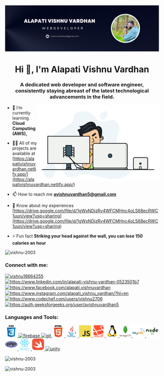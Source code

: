 ![logo](https://github.com/VISHNU-2003/-VISHNU-2003/blob/main/githhub_bg.png)
<h1 align="center">Hi 👋, I'm Alapati Vishnu Vardhan</h1>
<h3 align="center">A dedicated web developer and software engineer, consistently staying abreast of the latest technological advancements in the field.</h3>

<img align="right" alt="coding" width="400" src="https://raw.githubusercontent.com/rajpratyush/rajpratyush/master/me_1.gif">

- 🌱 I’m currently learning **Cloud Computing(AWS),**


- 👨‍💻 All of my projects are available at [https://alapativishnuvardhan.netlify.app/](https://alapativishnuvardhan.netlify.app/)

- 📫 How to reach me **avishnuvardhan5@gmail.com**

- 📄 Know about my experiences [https://drive.google.com/file/d/1gWxNDjzRv4WFCMHnc4oLS68ecRWC1uun/view?usp=sharing](https://drive.google.com/file/d/1gWxNDjzRv4WFCMHnc4oLS68ecRWC1uun/view?usp=sharing)

- ⚡ Fun fact **Striking your head against the wall, you can lose 150 calories an hour**
<p align="left"> <img src="https://komarev.com/ghpvc/?username=vishnu-2003&label=Profile%20views&color=0e75b6&style=flat" alt="vishnu-2003" /> </p>

<h3 align="left">Connect with me:</h3>
<p align="left">
<a href="https://twitter.com/vishnu18664255" target="blank"><img align="center" src="https://raw.githubusercontent.com/rahuldkjain/github-profile-readme-generator/master/src/images/icons/Social/twitter.svg" alt="vishnu18664255" height="30" width="40" /></a>
<a href="https://linkedin.com/in/https://www.linkedin.com/in/alapati-vishnu-vardhan-0523501b7" target="blank"><img align="center" src="https://raw.githubusercontent.com/rahuldkjain/github-profile-readme-generator/master/src/images/icons/Social/linked-in-alt.svg" alt="https://www.linkedin.com/in/alapati-vishnu-vardhan-0523501b7" height="30" width="40" /></a>
<a href="https://fb.com/https://www.facebook.com/alapati.vishnuvardhan" target="blank"><img align="center" src="https://raw.githubusercontent.com/rahuldkjain/github-profile-readme-generator/master/src/images/icons/Social/facebook.svg" alt="https://www.facebook.com/alapati.vishnuvardhan" height="30" width="40" /></a>
<a href="https://instagram.com/https://www.instagram.com/alapati_vishnu_vardhan/?hl=en" target="blank"><img align="center" src="https://raw.githubusercontent.com/rahuldkjain/github-profile-readme-generator/master/src/images/icons/Social/instagram.svg" alt="https://www.instagram.com/alapati_vishnu_vardhan/?hl=en" height="30" width="40" /></a>
<a href="https://www.codechef.com/users/https://www.codechef.com/users/vishnu2706" target="blank"><img align="center" src="https://cdn.jsdelivr.net/npm/simple-icons@3.1.0/icons/codechef.svg" alt="https://www.codechef.com/users/vishnu2706" height="30" width="40" /></a>
<a href="https://auth.geeksforgeeks.org/user/https://auth.geeksforgeeks.org/user/avishnuvardhan5" target="blank"><img align="center" src="https://raw.githubusercontent.com/rahuldkjain/github-profile-readme-generator/master/src/images/icons/Social/geeks-for-geeks.svg" alt="https://auth.geeksforgeeks.org/user/avishnuvardhan5" height="30" width="40" /></a>
</p>

<h3 align="left">Languages and Tools:</h3>
<p align="left"> <a href="https://www.w3schools.com/css/" target="_blank" rel="noreferrer"> <img src="https://raw.githubusercontent.com/devicons/devicon/master/icons/css3/css3-original-wordmark.svg" alt="css3" width="40" height="40"/> </a>  <a href="https://firebase.google.com/" target="_blank" rel="noreferrer"> <img src="https://www.vectorlogo.zone/logos/firebase/firebase-icon.svg" alt="firebase" width="40" height="40"/> </a> <a href="https://git-scm.com/" target="_blank" rel="noreferrer"> <img src="https://www.vectorlogo.zone/logos/git-scm/git-scm-icon.svg" alt="git" width="40" height="40"/> </a> <a href="https://www.w3.org/html/" target="_blank" rel="noreferrer"> <img src="https://raw.githubusercontent.com/devicons/devicon/master/icons/html5/html5-original-wordmark.svg" alt="html5" width="40" height="40"/> </a> <a href="https://www.java.com" target="_blank" rel="noreferrer"> <img src="https://raw.githubusercontent.com/devicons/devicon/master/icons/java/java-original.svg" alt="java" width="40" height="40"/> </a> <a href="https://developer.mozilla.org/en-US/docs/Web/JavaScript" target="_blank" rel="noreferrer"> <img src="https://raw.githubusercontent.com/devicons/devicon/master/icons/javascript/javascript-original.svg" alt="javascript" width="40" height="40"/> </a> <a href="https://laravel.com/" target="_blank" rel="noreferrer"> <img src="https://raw.githubusercontent.com/devicons/devicon/master/icons/laravel/laravel-plain-wordmark.svg" alt="laravel" width="40" height="40"/> </a> <a href="https://www.linux.org/" target="_blank" rel="noreferrer"> <img src="https://raw.githubusercontent.com/devicons/devicon/master/icons/linux/linux-original.svg" alt="linux" width="40" height="40"/> </a> <a href="https://www.mongodb.com/" target="_blank" rel="noreferrer"> <img src="https://raw.githubusercontent.com/devicons/devicon/master/icons/mongodb/mongodb-original-wordmark.svg" alt="mongodb" width="40" height="40"/> </a> <a href="https://www.mysql.com/" target="_blank" rel="noreferrer"> <img src="https://raw.githubusercontent.com/devicons/devicon/master/icons/mysql/mysql-original-wordmark.svg" alt="mysql" width="40" height="40"/> </a> <a href="https://nodejs.org" target="_blank" rel="noreferrer"> <img src="https://raw.githubusercontent.com/devicons/devicon/master/icons/nodejs/nodejs-original-wordmark.svg" alt="nodejs" width="40" height="40"/> </a> <a href="https://www.php.net" target="_blank" rel="noreferrer"> <img src="https://raw.githubusercontent.com/devicons/devicon/master/icons/php/php-original.svg" alt="php" width="40" height="40"/> </a>  <a href="https://reactjs.org/" target="_blank" rel="noreferrer"> <img src="https://raw.githubusercontent.com/devicons/devicon/master/icons/react/react-original-wordmark.svg" alt="react" width="40" height="40"/> </a> <a href="https://developer.apple.com/swift/" target="_blank" rel="noreferrer"> <img src="https://raw.githubusercontent.com/devicons/devicon/master/icons/swift/swift-original.svg" alt="swift" width="40" height="40"/> </a> <a href="https://unity.com/" target="_blank" rel="noreferrer"> <img src="https://www.vectorlogo.zone/logos/unity3d/unity3d-icon.svg" alt="unity" width="40" height="40"/> </a> </p>

<p><img align="center" src="https://github-readme-stats.vercel.app/api/top-langs?username=vishnu-2003&show_icons=true&locale=en&layout=compact" alt="vishnu-2003" /></p>

<p><img align="center" src="https://github-readme-streak-stats.herokuapp.com/?user=vishnu-2003&" alt="vishnu-2003" /></p>
